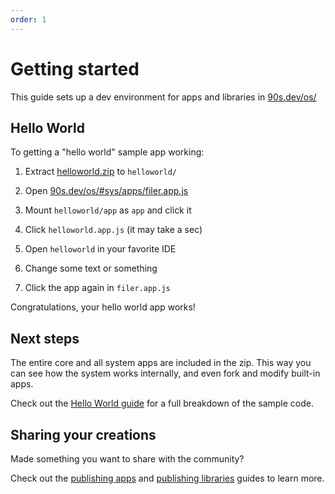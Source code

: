 ```yaml
---
order: 1
---
```


# Getting started

This guide sets up a dev environment for
apps and libraries in [90s.dev/os/](/os/)


## Hello World

To getting a "hello world" sample app working:

1. Extract [helloworld.zip](/os/helloworld.zip) to `helloworld/`

2. Open [90s.dev/os/#sys/apps/filer.app.js](/os/#sys/apps/filer.app.js)

3. Mount `helloworld/app` as `app` and click it

4. Click `helloworld.app.js` (it may take a sec)

5. Open `helloworld` in your favorite IDE

6. Change some text or something

7. Click the app again in `filer.app.js`

Congratulations, your hello world app works!

## Next steps

The entire core and all system apps are included in
the zip. This way you can see how the system works
internally, and even fork and modify built-in apps.

Check out the [Hello World guide](hello-world.md#hello-world-tour)
for a full breakdown of the sample code.


## Sharing your creations

Made something you want to share with the community?

Check out the [publishing apps](../collaboration/publishing-apps.md#publishing-apps)
and [publishing libraries](../collaboration/publishing-libs.md#publishing-libraries)
guides to learn more.
